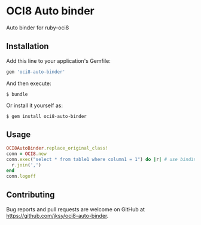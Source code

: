 # OCI8 Auto binder

Auto binder for ruby-oci8

## Installation

Add this line to your application's Gemfile:

```ruby
gem 'oci8-auto-binder'
```

And then execute:

    $ bundle

Or install it yourself as:

    $ gem install oci8-auto-binder

## Usage

```ruby
OCI8AutoBinder.replace_original_class!
conn = OCI8.new
conn.exec("select * from table1 where column1 = 1") do |r| # use binding
  r.join(',')
end
conn.logoff
```

## Contributing

Bug reports and pull requests are welcome on GitHub at https://github.com/jksy/oci8-auto-binder.
